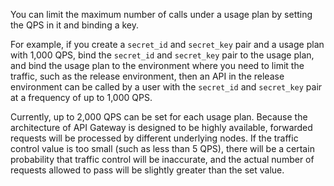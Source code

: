 You can limit the maximum number of calls under a usage plan by setting the QPS in it and binding a key.

For example, if you create a `secret_id` and `secret_key` pair and a usage plan with 1,000 QPS, bind the `secret_id` and `secret_key` pair to the usage plan, and bind the usage plan to the environment where you need to limit the traffic, such as the release environment, then an API in the release environment can be called by a user with the `secret_id` and `secret_key` pair at a frequency of up to 1,000 QPS.

Currently, up to 2,000 QPS can be set for each usage plan. Because the architecture of API Gateway is designed to be highly available, forwarded requests will be processed by different underlying nodes. If the traffic control value is too small (such as less than 5 QPS), there will be a certain probability that traffic control will be inaccurate, and the actual number of requests allowed to pass will be slightly greater than the set value.
